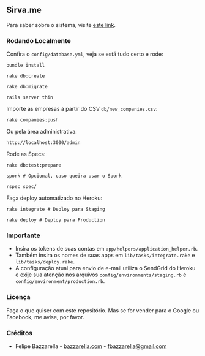## Sirva.me

Para saber sobre o sistema, visite [este link](http://felipebazzarella.wordpress.com/2012/04/23/nasceu-meu-primeiro-filho-conheca-o-sirva-me).

### Rodando Localmente

Confira o `config/database.yml`, veja se está tudo certo e rode:
	
	bundle install

	rake db:create

	rake db:migrate

	rails server thin

Importe as empresas à partir do CSV `db/new_companies.csv`:

	rake companies:push

Ou pela área administrativa:

	http://localhost:3000/admin

Rode as Specs:

	rake db:test:prepare

	spork # Opcional, caso queira usar o Spork

	rspec spec/

Faça deploy automatizado no Heroku:

	rake integrate # Deploy para Staging

	rake deploy # Deploy para Production

### Importante

* Insira os tokens de suas contas em `app/helpers/application_helper.rb`.
* Também insira os nomes de suas apps em `lib/tasks/integrate.rake` e `lib/tasks/deploy.rake`.
* A configuração atual para envio de e-mail utiliza o SendGrid do Heroku e exije sua atenção nos arquivos `config/environments/staging.rb` e `config/environment/production.rb`.

### Licença

Faça o que quiser com este repositório. Mas se for vender para o Google ou Facebook, me avise, por favor.

### Créditos

* Felipe Bazzarella - [bazzarella.com](http://bazzarella.com) - fbazzarella@gmail.com